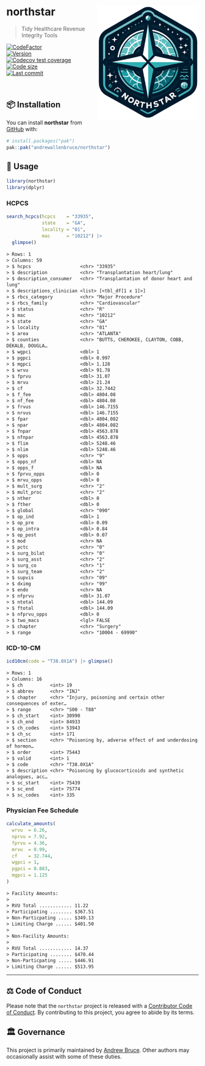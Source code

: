 
<!-- README.md is generated from README.Rmd. Please edit that file -->

# northstar <img src="man/figures/logo.png" align="right" height="300" />

> Tidy Healthcare Revenue Integrity Tools

<!-- badges: start -->

[![CodeFactor](https://www.codefactor.io/repository/github/andrewallenbruce/northstar/badge)](https://www.codefactor.io/repository/github/andrewallenbruce/northstar)
<br>
[![Version](https://img.shields.io/badge/version-0.0.4-red.svg)](https://github.com/andrewallenbruce/northstar)
<br> [![Codecov test
coverage](https://codecov.io/gh/andrewallenbruce/northstar/branch/master/graph/badge.svg)](https://app.codecov.io/gh/andrewallenbruce/northstar?branch=master)
<br> [![Code
size](https://img.shields.io/github/languages/code-size/andrewallenbruce/northstar.svg)](https://github.com/andrewallenbruce/northstar)
<br> [![Last
commit](https://img.shields.io/github/last-commit/andrewallenbruce/northstar.svg)](https://github.com/andrewallenbruce/northstar/commits/master)
<br>

<!-- badges: end -->

<br>

## :package: Installation

You can install **northstar** from [GitHub](https://github.com/) with:

``` r
# install.packages("pak")
pak::pak("andrewallenbruce/northstar")
```

## :beginner: Usage

``` r
library(northstar)
library(dplyr)
```

### HCPCS

``` r
search_hcpcs(hcpcs    = "33935",
             state    = "GA",
             locality = "01",
             mac      = "10212") |>
  glimpse()
```

    > Rows: 1
    > Columns: 59
    > $ hcpcs                  <chr> "33935"
    > $ description            <chr> "Transplantation heart/lung"
    > $ description_consumer   <chr> "Transplantation of donor heart and lung"
    > $ descriptions_clinician <list> [<tbl_df[1 x 1]>]
    > $ rbcs_category          <chr> "Major Procedure"
    > $ rbcs_family            <chr> "Cardiovascular"
    > $ status                 <chr> "R"
    > $ mac                    <chr> "10212"
    > $ state                  <chr> "GA"
    > $ locality               <chr> "01"
    > $ area                   <chr> "ATLANTA"
    > $ counties               <chr> "BUTTS, CHEROKEE, CLAYTON, COBB, DEKALB, DOUGLA…
    > $ wgpci                  <dbl> 1
    > $ pgpci                  <dbl> 0.997
    > $ mgpci                  <dbl> 1.128
    > $ wrvu                   <dbl> 91.78
    > $ fprvu                  <dbl> 31.07
    > $ mrvu                   <dbl> 21.24
    > $ cf                     <dbl> 32.7442
    > $ f_fee                  <dbl> 4804.08
    > $ nf_fee                 <dbl> 4804.08
    > $ frvus                  <dbl> 146.7155
    > $ nrvus                  <dbl> 146.7155
    > $ fpar                   <dbl> 4804.082
    > $ npar                   <dbl> 4804.082
    > $ fnpar                  <dbl> 4563.878
    > $ nfnpar                 <dbl> 4563.878
    > $ flim                   <dbl> 5248.46
    > $ nlim                   <dbl> 5248.46
    > $ opps                   <chr> "9"
    > $ opps_nf                <dbl> NA
    > $ opps_f                 <dbl> NA
    > $ fprvu_opps             <dbl> 0
    > $ mrvu_opps              <dbl> 0
    > $ mult_surg              <chr> "2"
    > $ mult_proc              <chr> "2"
    > $ nther                  <dbl> 0
    > $ fther                  <dbl> 0
    > $ global                 <chr> "090"
    > $ op_ind                 <dbl> 1
    > $ op_pre                 <dbl> 0.09
    > $ op_intra               <dbl> 0.84
    > $ op_post                <dbl> 0.07
    > $ mod                    <chr> NA
    > $ pctc                   <chr> "0"
    > $ surg_bilat             <chr> "0"
    > $ surg_asst              <chr> "2"
    > $ surg_co                <chr> "1"
    > $ surg_team              <chr> "2"
    > $ supvis                 <chr> "09"
    > $ dximg                  <chr> "99"
    > $ endo                   <chr> NA
    > $ nfprvu                 <dbl> 31.07
    > $ ntotal                 <dbl> 144.09
    > $ ftotal                 <dbl> 144.09
    > $ nfprvu_opps            <dbl> 0
    > $ two_macs               <lgl> FALSE
    > $ chapter                <chr> "Surgery"
    > $ range                  <chr> "10004 - 69990"

### ICD-10-CM

``` r
icd10cm(code = "T38.0X1A") |> glimpse()
```

    > Rows: 1
    > Columns: 16
    > $ ch          <int> 19
    > $ abbrev      <chr> "INJ"
    > $ chapter     <chr> "Injury, poisoning and certain other consequences of exter…
    > $ range       <chr> "S00 - T88"
    > $ ch_start    <int> 30990
    > $ ch_end      <int> 84933
    > $ ch_codes    <int> 53943
    > $ ch_sc       <int> 171
    > $ section     <chr> "Poisoning by, adverse effect of and underdosing of hormon…
    > $ order       <int> 75443
    > $ valid       <int> 1
    > $ code        <chr> "T38.0X1A"
    > $ description <chr> "Poisoning by glucocorticoids and synthetic analogues, acc…
    > $ sc_start    <int> 75439
    > $ sc_end      <int> 75774
    > $ sc_codes    <int> 335

### Physician Fee Schedule

``` r
calculate_amounts(
  wrvu  = 6.26,
  nprvu = 7.92,
  fprvu = 4.36,
  mrvu  = 0.99,
  cf    = 32.744,
  wgpci = 1,
  pgpci = 0.883,
  mgpci = 1.125
)
```

    > Facility Amounts:
    > 
    > RVU Total ............ 11.22
    > Participating ........ $367.51
    > Non-Particpating ..... $349.13
    > Limiting Charge ...... $401.50
    > 
    > Non-Facility Amounts:
    > 
    > RVU Total ............ 14.37
    > Participating ........ $470.44
    > Non-Particpating ..... $446.91
    > Limiting Charge ...... $513.95

------------------------------------------------------------------------

## :balance_scale: Code of Conduct

Please note that the `northstar` project is released with a [Contributor
Code of
Conduct](https://andrewallenbruce.github.io/northstar/CODE_OF_CONDUCT.html).
By contributing to this project, you agree to abide by its terms.

## :classical_building: Governance

This project is primarily maintained by [Andrew
Bruce](https://github.com/andrewallenbruce). Other authors may
occasionally assist with some of these duties.
